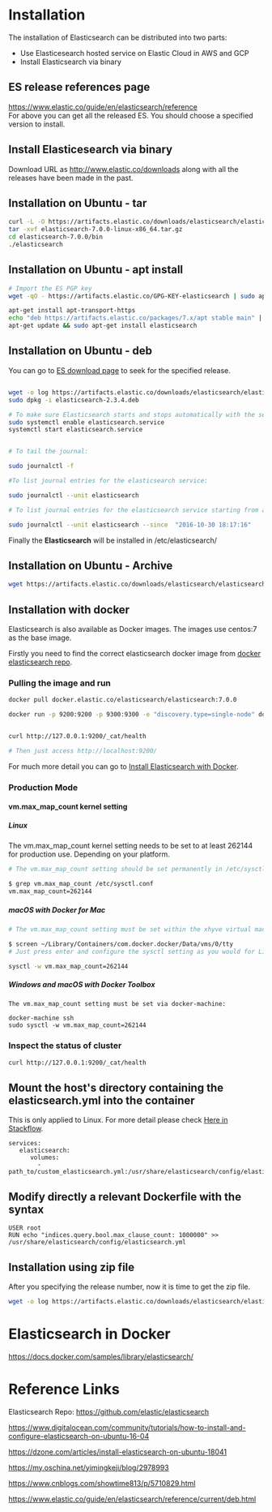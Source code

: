 # Installation
The installation of Elasticsearch can be distributed into two parts:
* Use Elasticesearch hosted service on Elastic Cloud in AWS and GCP
* Install Elasticsearch via binary

## ES release references page
https://www.elastic.co/guide/en/elasticsearch/reference
<br>
For above you can get all the released ES. You should choose a specified version to install.


## Install Elasticesearch via binary
Download URL as http://www.elastic.co/downloads along with all the releases have been made in the past.

## Installation on Ubuntu - tar
```sh
curl -L -O https://artifacts.elastic.co/downloads/elasticsearch/elasticsearch-7.0.0-linux-x86_64.tar.gz
tar -xvf elasticsearch-7.0.0-linux-x86_64.tar.gz
cd elasticsearch-7.0.0/bin
./elasticsearch

```
## Installation on Ubuntu - apt install
```sh
# Import the ES PGP key
wget -qO - https://artifacts.elastic.co/GPG-KEY-elasticsearch | sudo apt-key add -

apt-get install apt-transport-https
echo "deb https://artifacts.elastic.co/packages/7.x/apt stable main" | sudo tee -a /etc/apt/sources.list.d/elastic-7.x.list
apt-get update && sudo apt-get install elasticsearch


```

## Installation on Ubuntu - deb

You can go to [ES download page](https://www.elastic.co/downloads/past-releases) to seek for the specified release.
```sh

wget -o log https://artifacts.elastic.co/downloads/elasticsearch/elasticsearch-7.0.0-amd64.deb  
sudo dpkg -i elasticsearch-2.3.4.deb

# To make sure Elasticsearch starts and stops automatically with the server, add its init script to the default runlevels.
sudo systemctl enable elasticsearch.service
systemctl start elasticsearch.service


# To tail the journal:

sudo journalctl -f

#To list journal entries for the elasticsearch service:

sudo journalctl --unit elasticsearch

# To list journal entries for the elasticsearch service starting from a given time:

sudo journalctl --unit elasticsearch --since  "2016-10-30 18:17:16"

```
Finally the **Elasticsearch** will be installed in /etc/elasticsearch/


## Installation on Ubuntu - Archive
```sh
wget https://artifacts.elastic.co/downloads/elasticsearch/elasticsearch-7.0.0-linux-x86_64.tar.gz

```

## Installation with docker
Elasticsearch is also available as Docker images. The images use centos:7 as the base image.

Firstly you need to find the correct elasticsearch docker image from [docker elasticsearch repo](https://www.docker.elastic.co/#).

### Pulling the image and run

```sh
docker pull docker.elastic.co/elasticsearch/elasticsearch:7.0.0

docker run -p 9200:9200 -p 9300:9300 -e "discovery.type=single-node" docker.elastic.co/elasticsearch/elasticsearch:7.0.0


curl http://127.0.0.1:9200/_cat/health

# Then just access http://localhost:9200/

```
For much more detail you can go to [Install Elasticsearch with Docker](https://www.elastic.co/guide/en/elasticsearch/reference/current/docker.html#docker).

### Production Mode

#### vm.max_map_count kernel setting

##### Linux
The vm.max_map_count kernel setting needs to be set to at least 262144 for production use. Depending on your platform.

```sh
# The vm.max_map_count setting should be set permanently in /etc/sysctl.conf:

$ grep vm.max_map_count /etc/sysctl.conf
vm.max_map_count=262144

```

##### macOS with Docker for Mac
```sh
# The vm.max_map_count setting must be set within the xhyve virtual machine:

$ screen ~/Library/Containers/com.docker.docker/Data/vms/0/tty
# Just press enter and configure the sysctl setting as you would for Linux:

sysctl -w vm.max_map_count=262144
```

##### Windows and macOS with Docker Toolbox
```
The vm.max_map_count setting must be set via docker-machine:

docker-machine ssh
sudo sysctl -w vm.max_map_count=262144
```


### Inspect the status of cluster
```sh
curl http://127.0.0.1:9200/_cat/health

```

## Mount the host's directory containing the elasticsearch.yml into the container
This is only applied to Linux. For more detail please check [Here in Stackflow](https://stackoverflow.com/questions/49751843/how-to-edit-elasticsearch-yml-in-a-docker-container).

```
services:
   elasticsearch:
      volumes:
        - path_to/custom_elasticsearch.yml:/usr/share/elasticsearch/config/elasticsearch.yml:ro
```

## Modify directly a relevant Dockerfile with the syntax
```
USER root
RUN echo "indices.query.bool.max_clause_count: 1000000" >> /usr/share/elasticsearch/config/elasticsearch.yml
```




## Installation using zip file
After you specifying the release number, now it is time to get the zip file.
```sh
wget -o log https://artifacts.elastic.co/downloads/elasticsearch/elasticsearch-7.0.0-windows-x86_64.zip

```

# Elasticsearch in Docker
https://docs.docker.com/samples/library/elasticsearch/


# Reference Links
Elasticsearch Repo: https://github.com/elastic/elasticsearch
<br>

https://www.digitalocean.com/community/tutorials/how-to-install-and-configure-elasticsearch-on-ubuntu-16-04

https://dzone.com/articles/install-elasticsearch-on-ubuntu-18041

https://my.oschina.net/yimingkeji/blog/2978993

https://www.cnblogs.com/showtime813/p/5710829.html

https://www.elastic.co/guide/en/elasticsearch/reference/current/deb.html



